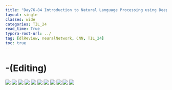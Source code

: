 ```yaml
---
title: "Day76-84 Introduction to Natural Language Processing using Deep Learning"
layout: single
classes: wide
categories: TIL_24
read_time: True
typora-root-url: ../
tag: [dlReview, neuralNetwork, CNN, TIL_24]
toc: true 
---
```


# -(Editing)

<img src="/blog/images/2024-10-06-TIL24_Day75-84_DL/2025C298-875F-448D-898B-32FB2EBEDE45_1_105_c.jpeg">

<img src="/blog/images/2024-10-06-TIL24_Day75-84_DL/9BDBC069-5FF1-4855-A6E0-94B4309A57D2_1_105_c.jpeg">

<img src="/blog/images/2024-10-06-TIL24_Day75-84_DL/BE078326-6FA1-4D2C-B3A0-0A62DDA2D95F_1_105_c.jpeg">

<img src="/blog/images/2024-10-06-TIL24_Day75-84_DL/ADA54717-25C5-4696-9F2E-787B4CE7924E_1_105_c.jpeg">

<img src="/blog/images/2024-10-06-TIL24_Day75-84_DL/88C2A7FC-61CB-4D31-BD0C-F138E824C232_1_105_c.jpeg">

<img src="/blog/images/2024-10-06-TIL24_Day75-84_DL/8869678B-259E-4D3B-8A86-4B299FF2C031_1_105_c.jpeg">



<img src="/blog/images/2024-10-06-TIL24_Day75-84_DL/IMG_3820.PNG">

<img src="/blog/images/2024-10-06-TIL24_Day75-84_DL/IMG_3821.PNG">

<img src="/blog/images/2024-10-06-TIL24_Day75-84_DL/IMG_3825.JPG">

<img src="/blog/images/2024-10-06-TIL24_Day75-84_DL/IMG_3826.JPG">

<img src="/blog/images/2024-10-06-TIL24_Day75-84_DL/IMG_3827.JPG">
